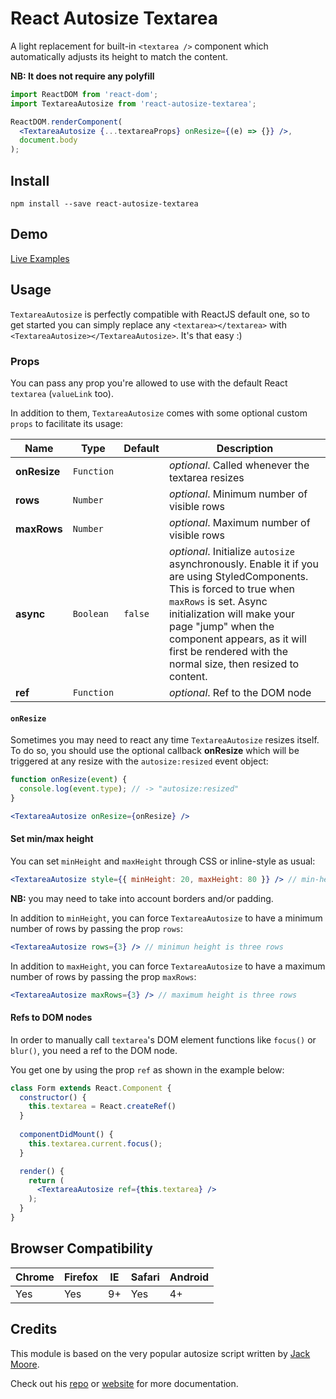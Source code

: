 # React Autosize Textarea
A light replacement for built-in `<textarea />` component which automatically adjusts its height to match the content.

**NB: It does not require any polyfill**

```jsx
import ReactDOM from 'react-dom';
import TextareaAutosize from 'react-autosize-textarea';

ReactDOM.renderComponent(
  <TextareaAutosize {...textareaProps} onResize={(e) => {}} />,
  document.body
);
```

## Install
```
npm install --save react-autosize-textarea
```

## Demo
[Live Examples](http://react-components.buildo.io/#textareaautosize)

## Usage
`TextareaAutosize` is perfectly compatible with ReactJS default one, so to get started you can simply replace any `<textarea></textarea>` with `<TextareaAutosize></TextareaAutosize>`. It's that easy :)

### Props
You can pass any prop you're allowed to use with the default React `textarea` (`valueLink` too).

In addition to them, `TextareaAutosize` comes with some optional custom `props` to facilitate its usage:

|Name|Type|Default|Description|
|----|----|-------|-----------|
| **onResize** | <code>Function</code> |  | *optional*. Called whenever the textarea resizes |
| **rows** | <code>Number</code> |  | *optional*. Minimum number of visible rows |
| **maxRows** | <code>Number</code> |  | *optional*. Maximum number of visible rows |
| **async** | <code>Boolean</code> | <code>false</code> | *optional*. Initialize `autosize` asynchronously. Enable it if you are using StyledComponents. This is forced to true when `maxRows` is set. Async initialization will make your page "jump" when the component appears, as it will first be rendered with the normal size, then resized to content.
| **ref** | <code>Function</code> |  | *optional*. Ref to the DOM node |


#### `onResize`

Sometimes you may need to react any time `TextareaAutosize` resizes itself. To do so, you should use the optional callback **onResize** which will be triggered at any resize with the `autosize:resized` event object:

```jsx
function onResize(event) {
  console.log(event.type); // -> "autosize:resized"
}

<TextareaAutosize onResize={onResize} />
```

#### Set min/max height
You can set `minHeight` and `maxHeight` through CSS or inline-style as usual:

```jsx
<TextareaAutosize style={{ minHeight: 20, maxHeight: 80 }} /> // min-height: 20px; max-height: 80px;
```

**NB:** you may need to take into account borders and/or padding.


In addition to `minHeight`, you can force `TextareaAutosize` to have a minimum number of rows by passing the prop `rows`:

```jsx
<TextareaAutosize rows={3} /> // minimun height is three rows
```

In addition to `maxHeight`, you can force `TextareaAutosize` to have a maximum number of rows by passing the prop `maxRows`:

```jsx
<TextareaAutosize maxRows={3} /> // maximum height is three rows
```

#### Refs to DOM nodes
In order to manually call `textarea`'s DOM element functions like `focus()` or `blur()`, you need a ref to the DOM node.

You get one by using the prop `ref` as shown in the example below:

```jsx
class Form extends React.Component {
  constructor() {
    this.textarea = React.createRef()
  }
  
  componentDidMount() {
    this.textarea.current.focus();
  }

  render() {
    return (
      <TextareaAutosize ref={this.textarea} />
    );
  }
}
```

## Browser Compatibility
| Chrome        | Firefox       | IE    | Safari | Android |
| ------------- | ------------- | ----- | ------ | ------- |
| Yes           | Yes           | 9+    | Yes    | 4+      |


## Credits
This module is based on the very popular autosize script written by [Jack Moore](https://github.com/jackmoore).

Check out his [repo](https://github.com/jackmoore/autosize) or [website](http://www.jacklmoore.com/autosize/) for more documentation.
